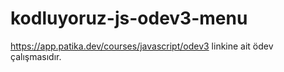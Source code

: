 # kodluyoruz-js-odev3-menu
https://app.patika.dev/courses/javascript/odev3 linkine ait ödev çalışmasıdır.

